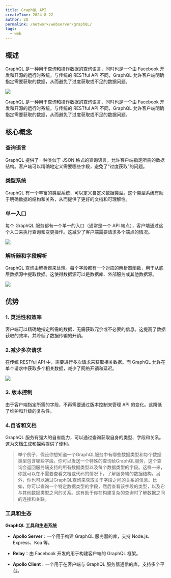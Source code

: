 ```yaml
---
title: GraphQL API
createTime: 2024-8-22
author: ZQ
permalink: /network/webserver/graphQL/
tags:
  - web
---
```


## 概述

GraphQL 是一种用于查询和操作数据的查询语言，同时也是一个由 Facebook 开发和开源的运行时系统。与传统的 RESTful API 不同，GraphQL 允许客户端明确指定需要获取的数据，从而避免了过度获取或不足的数据问题。

![](https://alicloud-pic.oss-cn-shanghai.aliyuncs.com/BlogImg/WEB/GraphQL/Difference.png)

GraphQL 是一种用于查询和操作数据的查询语言，同时也是一个由 Facebook 开发和开源的运行时系统。与传统的 RESTful API 不同，GraphQL 允许客户端明确指定需要获取的数据，从而避免了过度获取或不足的数据问题。

## 核心概念

### 查询语言

GraphQL 提供了一种类似于 JSON 格式的查询语言，允许客户端指定所需的数据结构。客户端可以精确地定义需要哪些字段，避免了“过度获取”的问题。

### 类型系统

GraphQL 有一个丰富的类型系统，可以定义自定义数据类型。这个类型系统有助于明确数据的结构和关系，从而提供了更好的文档和可理解性。

### 单一入口

每个 GraphQL 服务都有一个单一的入口（通常是一个 API 端点），客户端通过这个入口来执行查询和变更操作。这减少了客户端需要请求多个端点的情况。

![](https://alicloud-pic.oss-cn-shanghai.aliyuncs.com/BlogImg/WEB/GraphQL/SingleEntrance.png)

### 解析器和字段解析

GraphQL 查询由解析器来处理。每个字段都有一个对应的解析器函数，用于从底层数据源中提取数据。这使得数据源可以是数据库、外部服务或其他数据源。

![](https://alicloud-pic.oss-cn-shanghai.aliyuncs.com/BlogImg/WEB/GraphQL/Resolver.png)

## 优势

###  1. 灵活性和效率

客户端可以精确地指定所需的数据，无需获取冗余或不必要的信息。这提高了数据获取的效率，并降低了数据传输的开销。

### 2.减少多次请求

在传统 RESTful API 中，需要进行多次请求来获取相关数据。而 GraphQL 允许在单个请求中获取多个相关数据，减少了网络开销和延迟。

![](https://alicloud-pic.oss-cn-shanghai.aliyuncs.com/BlogImg/WEB/GraphQL/FetchingData.png)

### 3. 版本控制

由于客户端指定所需的字段，不再需要通过版本控制来管理 API 的变化。这降低了维护和升级的复杂性。

### 4.自省和文档

GraphQL 服务有强大的自省能力，可以通过查询获取自身的类型、字段和关系。这为文档生成和探索提供了便利。

> 举个例子，假设你想知道一个GraphQL服务中有哪些数据类型和每个数据类型包含哪些字段。你可以发送一个特殊的查询给GraphQL服务，这个查询会返回服务端支持的所有数据类型以及每个数据类型的字段。这样一来，你就可以在不需要查看文档或代码的情况下，了解服务端的数据结构。另外，你也可以通过GraphQL查询来获取关于字段之间的关系的信息。比如，你可以查询一个特定数据类型的字段，然后查看该字段的类型，以及它与其他数据类型之间的关系。这有助于你在构建复杂的查询时了解数据之间的连接和关联。

### 工具和生态

**GraphQL 工具和生态系统**

- **Apollo Server**：一个用于构建 GraphQL 服务器的库，支持 Node.js、Express、Koa 等。  
    
- **Relay**：由 Facebook 开发的用于构建客户端的 GraphQL 框架。  
    
- **Apollo Client**：一个用于在客户端与 GraphQL 服务器通信的库，支持多个平台。